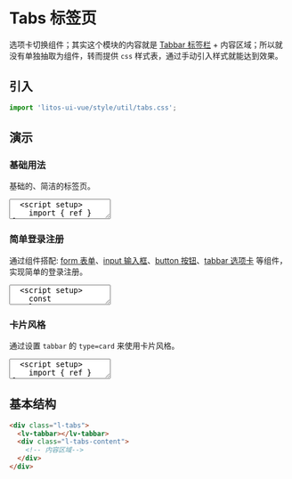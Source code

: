 # Tabs 标签页

选项卡切换组件；其实这个模块的内容就是 [Tabbar 标签栏](/components/tabbar) + 内容区域；所以就没有单独抽取为组件，转而提供 `css` 样式表，通过手动引入样式就能达到效果。

## 引入

```js
import 'litos-ui-vue/style/util/tabs.css';
```

## 演示

<script setup>
import { ref } from 'vue';
import { Tabbar, TabbarItem, Form, FormItem, Input, Button } from '../../src'

const active = ref('1');

const templateType = ref('login');
const loginParams = ref({
  username: '',
  password: ''
});
const registParams = ref({
  username: '',
  password: '',
  password2: ''
})
const loginRules = [
  {
    key: 'username',
    rules: ['required'],
    message: '用户名不能为空'
  },
  {
    key: 'password',
    rules: [/^(?=.*[0-9])(?=.*[a-zA-Z])([a-zA-Z0-9]{6,15})$/],
    message: '密码为6~15位字母+数字'
  }
];
const registRules = [
  {
    key: 'username',
    rules: ['required'],
    message: '用户名不能为空'
  },
  {
    key: 'password',
    rules: [/^(?=.*[0-9])(?=.*[a-zA-Z])([a-zA-Z0-9]{6,15})$/],
    message: '密码为6~15位字母+数字'
  },
  {
    key: 'password2',
    rules: ['required', 'same:password'],
    message: '两次密码输入不一致'
  }
]
</script>

### 基础用法

基础的、简洁的标签页。

<ClientOnly>
  <CodePreview>
  <textarea lang="vue">
  <script setup>
    import { ref } from 'vue';
    const active = ref('1');
  </script>
  <template>
  <div class="l-tabs">
    <lv-tabbar v-model="active" type="bar">
      <lv-tabbar-item name="1">标签一</lv-tabbar-item>
      <lv-tabbar-item name="2">标签二</lv-tabbar-item>
    </lv-tabbar>
    <div class="l-tabs-content">
      <div v-if="active === '1'">标签一</div>
      <div v-if="active === '2'">标签二</div>
    </div>
  </div>
  </template>
  </textarea>
  <template #preview>
  <div class="l-tabs">
    <Tabbar v-model="active" type="bar">
      <TabbarItem name="1">标签一</TabbarItem>
      <TabbarItem name="2">标签二</TabbarItem>
    </Tabbar>
    <div class="l-tabs-content">
      <div v-if="active === '1'">标签一</div>
      <div v-if="active === '2'">标签二</div>
    </div>
  </div>
  </template>
  </CodePreview>
</ClientOnly>

### 简单登录注册

通过组件搭配: [form 表单](/components/form)、[input 输入框](/components/input)、[button 按钮](/components/button)、[tabbar 选项卡](/components/tabbar) 等组件，实现简单的登录注册。

<ClientOnly>
  <CodePreview>
  <textarea lang="vue">
  <script setup>
    const templateType = ref('login');
    const loginParams = ref({
      username: '',
      password: ''
    });
    const registParams = ref({
      username: '',
      password: '',
      password2: ''
    })
    const loginRules = [
      {
        key: 'username',
        rules: ['required'],
        message: '用户名不能为空'
      },
      {
        key: 'password',
        rules: [/^(?=.*[0-9])(?=.*[a-zA-Z])([a-zA-Z0-9]{6,15})$/],
        message: '密码为6~15位字母+数字'
      }
    ];
    const registRules = [
      {
        key: 'username',
        rules: ['required'],
        message: '用户名不能为空'
      },
      {
        key: 'password',
        rules: [/^(?=.*[0-9])(?=.*[a-zA-Z])([a-zA-Z0-9]{6,15})$/],
        message: '密码为6~15位字母+数字'
      },
      {
        key: 'password2',
        rules: ['required', 'same:password'],
        message: '两次密码输入不一致'
      }
    ]
  </script>
  <template>
    <div class="login-form-wrapper">
      <div class="l-tabs">
        <lv-tabbar v-model="templateType" type="bar" justify-content="space-evenly">
          <lv-tabbar-item name="login">登录</lv-tabbar-item>
          <lv-tabbar-item name="regist">注册</lv-tabbar-item>
        </lv-tabbar>
        <div class="l-tabs-content">
          <!-- 登录 -->
          <lv-form v-if="templateType === 'login'" :model="loginParams" :rules="loginRules">
            <lv-form-item label="用户名" required name="username">
              <lv-input placeholder="请输入用户名" v-model="loginParams.username"></lv-input>
            </lv-form-item>
            <lv-form-item label="密码" required name="password">
              <lv-input placeholder="请输入密码" v-model="loginParams.password" html-type="password"></lv-input>
            </lv-form-item>
            <lv-form-item label="">
              <lv-button html-type="submit">提交</lv-button>
            </lv-form-item>
          </lv-form>
          <!-- 注册 -->
          <lv-form v-if="templateType === 'regist'" :model="registParams" :rules="registRules">
            <lv-form-item label="用户名" required name="username">
              <lv-input placeholder="请输入用户名" v-model="registParams.username"></lv-input>
            </lv-form-item>
            <lv-form-item label="密码" required name="password">
              <lv-input placeholder="请输入密码" v-model="registParams.password" html-type="password"></lv-input>
            </lv-form-item>
            <lv-form-item label="确认密码" required name="password2">
              <lv-input placeholder="再次输入密码" v-model="registParams.password2" html-type="password"></lv-input>
            </lv-form-item>
            <lv-form-item label="">
              <lv-button html-type="submit">提交</lv-button>
            </lv-form-item>
          </lv-form>
        </div>
      </div>
    </div>
  </template>
  </textarea>
  <template #preview>
    <div class="login-form-wrapper">
      <div class="l-tabs">
        <Tabbar v-model="templateType" type="bar" justify-content="space-evenly">
          <TabbarItem name="login">登录</TabbarItem>
          <TabbarItem name="regist">注册</TabbarItem>
        </Tabbar>
        <div class="l-tabs-content">
          <!-- 登录 -->
          <Form v-if="templateType === 'login'" :model="loginParams" :rules="loginRules">
            <FormItem label="用户名" required name="username">
              <Input placeholder="请输入用户名" v-model="loginParams.username"></Input>
            </FormItem>
            <FormItem label="密码" required name="password">
              <Input placeholder="请输入密码" v-model="loginParams.password" html-type="password"></Input>
            </FormItem>
            <FormItem label="">
              <Button html-type="submit">提交</Button>
            </FormItem>
          </Form>
          <!-- 注册 -->
          <Form v-if="templateType === 'regist'" :model="registParams" :rules="registRules">
            <FormItem label="用户名" required name="username">
              <Input placeholder="请输入用户名" v-model="registParams.username"></Input>
            </FormItem>
            <FormItem label="密码" required name="password">
              <Input placeholder="请输入密码" v-model="registParams.password" html-type="password"></Input>
            </FormItem>
            <FormItem label="确认密码" required name="password2">
              <Input placeholder="再次输入密码" v-model="registParams.password2" html-type="password"></Input>
            </FormItem>
            <FormItem label="">
              <Button html-type="submit">提交</Button>
            </FormItem>
          </Form>
        </div>
      </div>
    </div>
  </template>
  </CodePreview>
</ClientOnly>

### 卡片风格

通过设置 `tabbar` 的 `type=card` 来使用卡片风格。

<ClientOnly>
  <CodePreview>
  <textarea lang="vue">
  <script setup>
    import { ref } from 'vue';
    const active = ref('1');
  </script>
  <template>
  <div class="l-tabs">
    <lv-tabbar v-model="active" type="card">
      <lv-tabbar-item name="1">标签一</lv-tabbar-item>
      <lv-tabbar-item name="2">标签二</lv-tabbar-item>
    </lv-tabbar>
    <div class="l-tabs-content">
      <div v-if="active === '1'">标签一</div>
      <div v-if="active === '2'">标签二</div>
    </div>
  </div>
  </template>
  </textarea>
  <template #preview>
  <div class="l-tabs">
    <Tabbar v-model="active" type="card">
      <TabbarItem name="1">标签一</TabbarItem>
      <TabbarItem name="2">标签二</TabbarItem>
    </Tabbar>
    <div class="l-tabs-content">
      <div v-if="active === '1'">标签一</div>
      <div v-if="active === '2'">标签二</div>
    </div>
  </div>
  </template>
  </CodePreview>
</ClientOnly>

## 基本结构

```html
<div class="l-tabs">
  <lv-tabbar></lv-tabbar>
  <div class="l-tabs-content">
    <!-- 内容区域-->
  </div>
</div>
```
